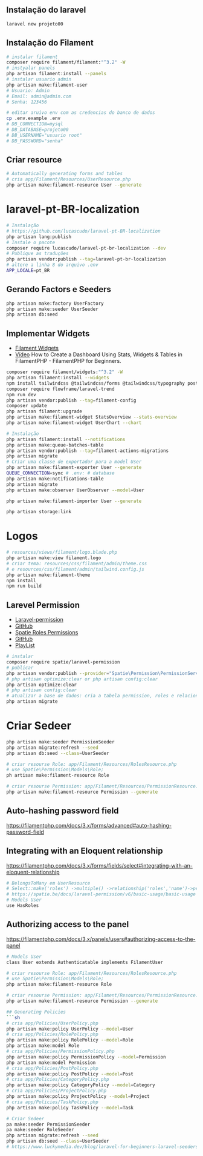 ## Instalação do laravel
```sh
laravel new projeto00
```
## Instalação do Filament
```sh
# instalar filament
composer require filament/filament:"^3.2" -W
# instyalar panels
php artisan filament:install --panels
# instalar usuario admin
php artisan make:filament-user
# Usuario: Admin
# Email: admin@admin.com
# Senha: 123456

# editar aruivo env com as credencias do banco de dados
cp .env.example .env
# DB_CONNECTION=mysql
# DB_DATABASE=projeto00
# DB_USERNAME="usuario root"
# DB_PASSWORD="senha"
```
## Criar resource
```sh
# Automatically generating forms and tables
# cria app/Filament/Resources/UserResource.php
php artisan make:filament-resource User --generate

```
# laravel-pt-BR-localization
```sh
# Instalação
# https://github.com/lucascudo/laravel-pt-BR-localization
php artisan lang:publish
# Instale o pacote
composer require lucascudo/laravel-pt-br-localization --dev
# Publique as traduções
php artisan vendor:publish --tag=laravel-pt-br-localization
# altere a linha 8 do arquivo .env
APP_LOCALE=pt_BR
```
## Gerando Factors e Seeders
```sh
php artisan make:factory UserFactory
php artisan make:seeder UserSeeder
php artisan db:seed
```
## Implementar Widgets
- [Filament Widgets](https://filamentphp.com/docs/3.x/widgets/installation)
- [Vídeo](https://youtu.be/lBOQnPUWyZ0?si=BpJy9DNLwnxTnYul)
How to Create a Dashboard Using Stats, Widgets & Tables in FilamentPHP - FilamentPHP for Beginners.
```sh
composer require filament/widgets:"^3.2" -W
php artisan filament:install --widgets
npm install tailwindcss @tailwindcss/forms @tailwindcss/typography postcss postcss-nesting autoprefixer --save-dev
composer require flowframe/laravel-trend
npm run dev
php artisan vendor:publish --tag=filament-config
composer update
php artisan filament:upgrade
php artisan make:filament-widget StatsOverview --stats-overview
php artisan make:filament-widget UserChart --chart

# Instalação
php artisan filament:install --notifications
php artisan make:queue-batches-table
php artisan vendor:publish --tag=filament-actions-migrations
php artisan migrate
# Criar uma classe de exportador para a model User
php artisan make:filament-exporter User --generate
QUEUE_CONNECTION=sync # .env: # database
php artisan make:notifications-table
php artisan migrate
php artisan make:observer UserObserver --model=User

php artisan make:filament-importer User --generate

php artisan storage:link
```
# Logos
```sh
# resources/views/filament/logo.blade.php
php artisan make:view filament.logo
# criar tema: resources/css/filament/admin/theme.css 
# e resources/css/filament/admin/tailwind.config.js
php artisan make:filament-theme
npm install
npm run build
```

## Larevel Permission
- [Laravel-permission](https://spatie.be/docs/laravel-permission/v6/introduction)
- [GitHub](https://github.com/spatie/laravel-permission)
- [Spatie Roles Permissions](https://filamentphp.com/plugins/tharinda-rodrigo-spatie-roles-permissions)
- [GitHub](https://github.com/althinect/filament-spatie-roles-permissions)
- [PlayList](https://www.youtube.com/watch?v=WoHPF2BDcMc&list=PL6tf8fRbavl2oguMj5NSrQXhsd6ztc8_O&index=1)
```sh
# instalar
composer require spatie/laravel-permission
# publicar
php artisan vendor:publish --provider="Spatie\Permission\PermissionServiceProvider"
# php artisan optimize:clear or php artisan config:clear
php artisan optimize:clear
# php artisan config:clear
# atualizar a base de dados: cria a tabela permission, roles e relacionamentos
php artisan migrate
```
# Criar Sedeer
```sh
php artisan make:seeder PermissionSeeder
php artisan migrate:refresh --seed
php artisan db:seed --class=UserSeeder

# criar resourse Role: app/Filament/Resources/RolesResource.php
# use Spatie\Permission\Models\Role;
ph artisan make:filament-resource Role

# criar resourse Permission: app/Filament/Resources/PermissionResource.php
php artisan make:filament-resource Permission --generate
```
## Auto-hashing password field
https://filamentphp.com/docs/3.x/forms/advanced#auto-hashing-password-field

## Integrating with an Eloquent relationship
https://filamentphp.com/docs/3.x/forms/fields/select#integrating-with-an-eloquent-relationship
```sh
# BelongsToMany em UserResource
# Select::make('roles') ->multiple() ->relationship('roles','name')->preload()
# https://spatie.be/docs/laravel-permission/v6/basic-usage/basic-usage
# Models User
use HasRoles
```
## Authorizing access to the panel
https://filamentphp.com/docs/3.x/panels/users#authorizing-access-to-the-panel
```sh
# Models User
class User extends Authenticatable implements FilamentUser

# criar resourse Role: app/Filament/Resources/RolesResource.php
# use Spatie\Permission\Models\Role;
php artisan make:filament-resource Role

# criar resourse Permission: app/Filament/Resources/PermissionResource.php
php artisan make:filament-resource Permission --generate

## Generating Policies
```sh
# cria app/Policies/UserPolicy.php
php artisan make:policy UserPolicy --model=User
# cria app/Policies/RolePolicy.php
php artisan make:policy RolePolicy --model=Role
php artisan make:model Role
# cria app/Policies/PermissionPolicy.php
php artisan make:policy PermissionPolicy --model=Permission
php artisan make:model Permission
# cria app/Policies/PostPolicy.php
php artisan make:policy PostPolicy --model=Post
# cria app/Policies/CategoryPolicy.php
php artisan make:policy CategoryPolicy --model=Category
# cria app/Policies/ProjectPolicy.php
php artisan make:policy ProjectPolicy --model=Project
# cria app/Policies/TaskPolicy.php
php artisan make:policy TaskPolicy --model=Task

# Criar Sedeer
pa make:seeder PermissionSeeder
pa make:seeder RoleSeeder
php artisan migrate:refresh --seed
php artisan db:seed --class=UserSeeder
# https://www.luckymedia.dev/blog/laravel-for-beginners-laravel-seeders-for-a-blog-application
```
